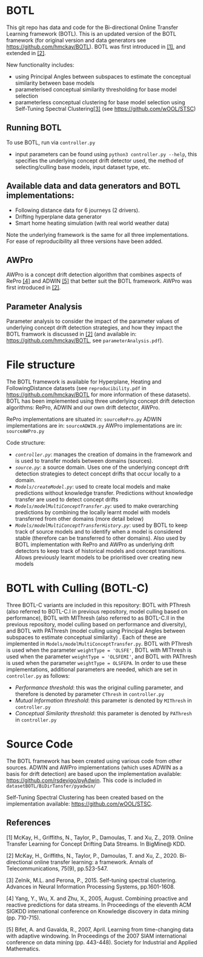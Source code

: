 # BOTL
This git repo has data and code for the Bi-directional Online Transfer Learning framework (BOTL). This is an updated version of the BOTL framework (for original version and data generators see https://github.com/hmckay/BOTL). 
BOTL was first introduced in [[1]](#1), and extended in [[2]](#2).

New functionality includes:
  - using Principal Angles between subspaces to estimate the conceptual similarity between base models
  - parameterised conceptual similarity thresholding for base model selection
  - parameterless conceptual clustering for base model selection using Self-Tuning Spectral Clustering[[3]](#3) (see https://github.com/wOOL/STSC)

## Running BOTL
To use BOTL, run via `controller.py`
- input parameters can be found using `python3 controller.py --help`, this specifies the underlying concept drift detector used, the method of selecting/culling base models, input dataset type, etc.


## Available data and data generators and BOTL implementations:
  - Following distance data for 6 journeys (2 drivers).
  - Drifting hyperplane data generator
  - Smart home heating simulation (with real world weather data)

Note the underlying framework is the same for all three implementations. For ease of reproducibility all three versions have been added.

## AWPro
AWPro is a concept drift detection algorithm that combines aspects of RePro [[4]](#4) and ADWIN [[5]](#5) that better suit the BOTL framework. AWPro was first introduced in [[2]](#2).

## Parameter Analysis
Parameter analysis to consider the impact of the parameter values of underlying concept drift detection strategies, and how they impact the BOTL framwork is discussed in [[2]](#2) (and available in: https://github.com/hmckay/BOTL, see `parameterAnalysis.pdf`).


# File structure
The BOTL framework is available for Hyperplane, Heating and FollowingDistance datasets (see `reproducibility.pdf` in https://github.com/hmckay/BOTL for more information of these datasets).
BOTL has been implemented using three underlying concept drift detection algorithms: RePro, ADWIN and our own drift detector, AWPro. 

RePro implementations are situated in:
`sourceRePro.py`
ADWIN implementations are in:
`sourceADWIN.py`
AWPro implementations are in:
`sourceAWPro.py`


Code structure:
* *`controller.py`*: manages the creation of domains in the framework and is used to transfer models between domains (sources).
* *`source.py`*: a source domain. Uses one of the underlying concept drift detection strategies to detect concept drifts that occur locally to a domain.
* *`Models/createModel.py`*: used to create local models and make predictions without knowledge transfer. Predictions without knowledge transfer are used to detect concept drifts
* *`Models/modelMultiConceptTransfer.py`*: used to make overarching predictions by combining the locally learnt model with models transferred from other domains (more detail below)
* *`Models/modelMultiConceptTransferHistory.py`*: used by BOTL to keep track of source models and to identify when a model is considered stable (therefore can be transferred to other domains). Also used by BOTL implementation with RePro and AWPro as underlying drift detectors to keep track of historical models and concept transitions. Allows previously learnt models to be prioritised over creating new models

# BOTL with Culling (BOTL-C)
Three BOTL-C variants are included in this repository: BOTL with PThresh (also referred to BOTL-C.I in previous repository, model culling based on performance), BOTL with MIThresh (also referred to as BOTL-C.II in the previous repository, model culling based on performance and diversity), and BOTL with PAThresh (model culling using Principal Angles between subspaces to estimate conceptual similarity) . Each of these are implemented in `Models/modelMultiConceptTransfer.py`. BOTL with PThresh is used when the parameter `weightType = 'OLSFE'`, BOTL with MIThresh is used when the parameter `weightType = 'OLSFEMI'`, and BOTL with PAThresh is used when the parameter `weightType = OLSFEPA`. In order to use these implementations, additional parameters are needed, which are set in `controller.py` as follows:
- *Performance threshold*: this was the original culling parameter, and therefore is denoted by parameter `CThresh` in `controller.py`
- *Mutual Information threshold*: this parameter is denoted by `MIThresh` in `controller.py`
- *Conceptual Similarity threshold*: this parameter is denoted by `PAThresh` in `controller.py`


# Source Code
The BOTL framework has been created using various code from other sources. ADWIN and AWPro implementations (which uses ADWIN as a basis for drift detection) are based upon the implementation available: https://github.com/rsdevigo/pyAdwin. This code is included in `datasetBOTL/BiDirTansfer/pyadwin/`

Self-Tuning Spectral Clustering has been created based on the implementation available: https://github.com/wOOL/STSC.

## References
<a id="1">[1]</a> 
McKay, H., Griffiths, N., Taylor, P., Damoulas, T. and Xu, Z., 2019. Online Transfer Learning for Concept Drifting Data Streams. In BigMine@ KDD.

<a id="2">[2]</a>
McKay, H., Griffiths, N., Taylor, P., Damoulas, T. and Xu, Z., 2020. Bi-directional online transfer learning: a framework. Annals of Telecommunications, 75(9), pp.523-547.

<a id="3">[3]</a>
Zelnik, M.L. and Perona, P., 2015. Self-tuning spectral clustering. Advances in Neural Information Processing Systems, pp.1601-1608.

<a id="4">[4]</a>
Yang, Y., Wu, X. and Zhu, X., 2005, August. Combining proactive and reactive predictions for data streams. In Proceedings of the eleventh ACM SIGKDD international conference on Knowledge discovery in data mining (pp. 710-715).

<a id="5">[5]</a>
Bifet, A. and Gavalda, R., 2007, April. Learning from time-changing data with adaptive windowing. In Proceedings of the 2007 SIAM international conference on data mining (pp. 443-448). Society for Industrial and Applied Mathematics.
